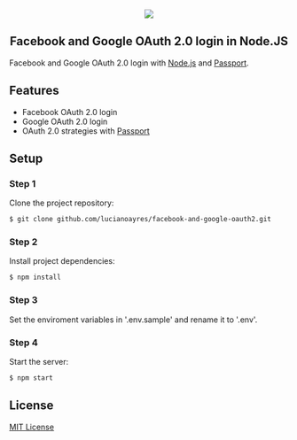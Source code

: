 <br />
<p align="center"><img src="https://user-images.githubusercontent.com/20209393/138914317-0c2064f0-3741-462e-86b7-16e2fd83ed2c.png" /></p>

<h2 align="center">Facebook and Google OAuth 2.0 login in Node.JS</h2>

Facebook and Google OAuth 2.0 login with [Node.js](https://nodejs.org) and [Passport](http://www.passportjs.org/).

## Features

- Facebook OAuth 2.0 login
- Google OAuth 2.0 login
- OAuth 2.0 strategies with [Passport](http://www.passportjs.org/)

## Setup

### Step 1

Clone the project repository:

```sh
$ git clone github.com/lucianoayres/facebook-and-google-oauth2.git
```

### Step 2

Install project dependencies:

```sh
$ npm install
```

### Step 3

Set the enviroment variables in '.env.sample' and rename it to '.env'.

### Step 4

Start the server:

```sh
$ npm start
```

## License

[MIT License](https://github.com/lucianoayres/facebook-and-google-oauth2/blob/main/LICENSE)
